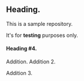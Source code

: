 ## Heading.
This is a sample repository.

It's for **testing** purposes only.

#### Heading #4.
Addition.
Addition 2.

Addition 3.
